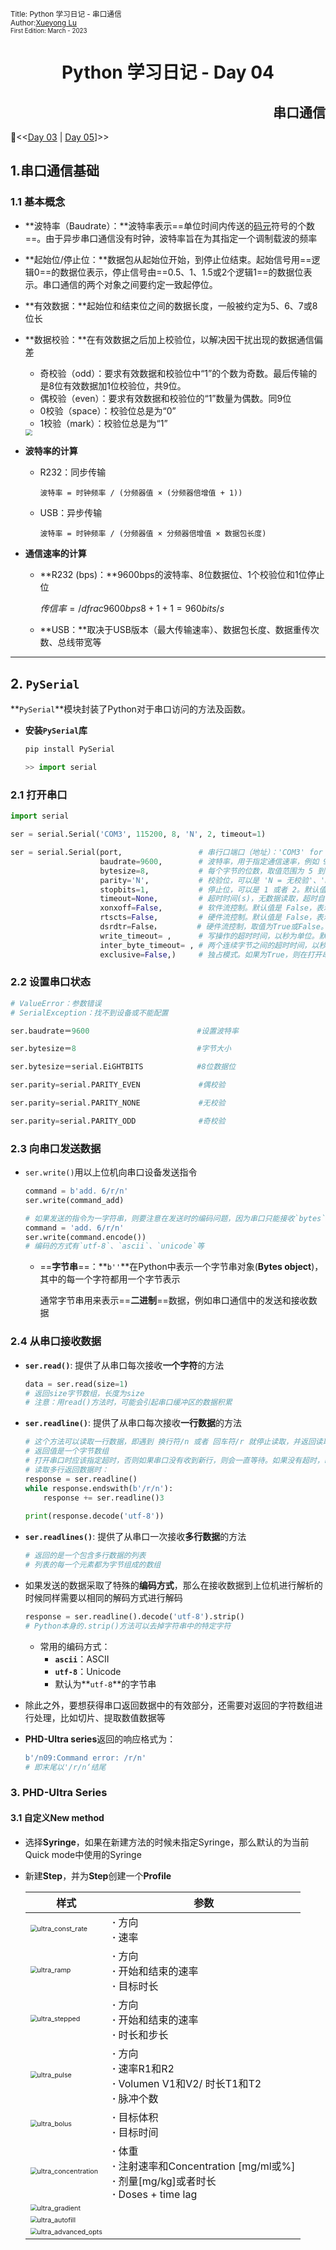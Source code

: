 <sub>Title: Python 学习日记 - 串口通信<br>Author:<a href="https://github.com/Alpaka1017?tab=repositories" target="_blank">Xueyong Lu  <i class="fa fa-github" aria-hidden="true"></i></a></br><small>First Edition: March - 2023</small></sub>

<div align = "center">
    <h1>
        Python 学习日记 - Day 04
    </h1>
</div>
<div align = "right">
    <h2>串口通信</h2>
</div>


📘<<[Day 03](./Python_Day03_Numpy_lib_Part2.md) | [Day 05](./Python_Day05_MagicFunc.md)]>> 

## 1.串口通信基础

### 1.1 基本概念

* **波特率（Baudrate）：**波特率表示==单位时间内传送的[码元](https://baike.baidu.com/item/码元/10525003?fromModule=lemma_inlink)符号的个数==。由于异步串口通信没有时钟，波特率旨在为其指定一个调制载波的频率

* **起始位/停止位：**数据包从起始位开始，到停止位结束。起始信号用==逻辑0==的数据位表示，停止信号由==0.5、1、1.5或2个逻辑1==的数据位表示。串口通信的两个对象之间要约定一致起停位。

* **有效数据：**起始位和结束位之间的数据长度，一般被约定为5、6、7或8位长

* **数据校验：**在有效数据之后加上校验位，以解决因干扰出现的数据通信偏差

  * 奇校验（odd）：要求有效数据和校验位中“1”的个数为奇数。最后传输的是8位有效数据加1位校验位，共9位。
  * 偶校验（even）：要求有效数据和校验位的“1”数量为偶数。同9位
  * 0校验（space）：校验位总是为“0”
  * 1校验（mark）：校验位总是为“1”

  <img src="./.msc/image/serial_communication.png" style="zoom:67%;" />

* **波特率的计算**

  * R232：同步传输

    `波特率 = 时钟频率 / (分频器值 × (分频器倍增值 + 1))`

  * USB：异步传输

    `波特率 = 时钟频率 / (分频器值 × 分频器倍增值 × 数据包长度)`

* **通信速率的计算**

  * **R232 (bps)：**9600bps的波特率、8位数据位、1个校验位和1位停止位

    $传信率 = /dfrac{9600bps}{8+1+1} = 960 bits/s$

  * **USB：**取决于USB版本（最大传输速率）、数据包长度、数据重传次数、总线带宽等



----

## 2. **`PySerial`**

**`PySerial`**模块封装了Python对于串口访问的方法及函数。

* **安装`PySerial`库**

  ```python
  pip install PySerial
  
  >> import serial
  ```

### 2.1 打开串口

```python
import serial

ser = serial.Serial('COM3', 115200, 8, 'N', 2, timeout=1)

ser = serial.Serial(port,                 # 串行口端口（地址）：'COM3' for windows; '/dev/ttyUSB0' for linux
                    baudrate=9600, 		  # 波特率，用于指定通信速率，例如 9600、115200 等。默认值是 9600
                    bytesize=8, 		  # 每个字节的位数，取值范围为 5 到 8 位。默认值是 8
                    parity='N', 		  # 校验位，可以是 'N = 无校验'、'E = 偶校验'、'O = 奇校验'、'M = 标记校验'、'S = 空格校验'
                    stopbits=1, 		  # 停止位，可以是 1 或者 2。默认值是 1
                    timeout=None, 		  # 超时时间(s)，无数据读取，超时自动退出。默认值是 None，表示永远等待
                    xonxoff=False, 		  # 软件流控制。默认值是 False，表示关闭软件数据流控制
                    rtscts=False, 		  # 硬件流控制。默认值是 False，表示关闭硬件数据流控制
                    dsrdtr=False，		 # 硬件流控制，取值为True或False。默认为False
                   	write_timeout= ,	  # 写操作的超时时间，以秒为单位。默认为None，即无超时
                   	inter_byte_timeout= , # 两个连续字节之间的超时时间，以秒为单位。默认为None，即没有超时
                   	exclusive=False,)	  # 独占模式。如果为True，则在打开串口时锁定它，防止其他应用程序访问该串口。win32只能为True。
```

### 2.2 设置串口状态

```python
# ValueError：参数错误
# SerialException：找不到设备或不能配置

ser.baudrate＝9600						 #设置波特率

ser.bytesize＝8							 #字节大小

ser.bytesize＝serial.EiGHTBITS			 #8位数据位

ser.parity=serial.PARITY_EVEN			  #偶校验

ser.parity=serial.PARITY_NONE			  #无校验

ser.parity=serial.PARITY_ODD			  #奇校验
```

### 2.3 向串口发送数据

* `ser.write()`用以上位机向串口设备发送指令

  ```python
  command = b'add. 6/r/n'
  ser.write(command_add)
  
  # 如果发送的指令为一字符串，则要注意在发送时的编码问题，因为串口只能接收`bytes`类型的字符
  command = 'add. 6/r/n'
  ser.write(command.encode())
  # 编码的方式有`utf-8`、`ascii`、`unicode`等
  ```

  * ==**字节串**==：**`b''`**在Python中表示一个字节串对象(**Bytes object**)，其中的每一个字符都用一个字节表示

    通常字节串用来表示==**二进制**==数据，例如串口通信中的发送和接收数据

### 2.4 从串口接收数据

* **`ser.read()`**: 提供了从串口每次接收**一个字符**的方法

  ```python
  data = ser.read(size=1)
  # 返回size字节数组，长度为size
  # 注意：用read()方法时，可能会引起串口缓冲区的数据积累
  ```

* **`ser.readline()`**: 提供了从串口每次接收**一行数据**的方法

  ```python
  # 这个方法可以读取一行数据，即遇到 换行符/n 或者 回车符/r 就停止读取，并返回读取到的数据
  # 返回值是一个字节数组
  # 打开串口时应该指定超时，否则如果串口没有收到新行，则会一直等待。如果没有超时，readline会报异常
  # 读取多行返回数据时：
  response = ser.readline()
  while response.endswith(b'/r/n'):
      response += ser.readline()3
      
  print(response.decode('utf-8'))
  ```

* **`ser.readlines()`**: 提供了从串口一次接收**多行数据**的方法

  ```python
  # 返回的是一个包含多行数据的列表
  # 列表的每一个元素都为字节组成的数组
  ```

* 如果发送的数据采取了特殊的**编码方式**，那么在接收数据到上位机进行解析的时候同样需要以相同的解码方式进行解码

  ```python
  response = ser.readline().decode('utf-8').strip()
  # Python本身的.strip()方法可以去掉字符串中的特定字符
  ```

  * 常用的编码方式：
    * **`ascii`**：ASCII
    * **`utf-8`**：Unicode
    * 默认为**`utf-8`**的字节串

* 除此之外，要想获得串口返回数据中的有效部分，还需要对返回的字符数组进行处理，比如切片、提取数值数据等

* **PHD-Ultra series**返回的响应格式为：

  ```python
  b'/n09:Command error: /r/n'
  # 即末尾以'/r/n‘结尾
  ```

### 3. PHD-Ultra Series

#### 3.1 自定义New method

*  选择**Syringe**，如果在新建方法的时候未指定Syringe，那么默认的为当前Quick mode中使用的Syringe

* 新建**Step**，并为**Step**创建一个**Profile**

  | 样式                                                         | 参数                                                         |
  | ------------------------------------------------------------ | ------------------------------------------------------------ |
  | <img src="./.msc/image/ultra_const_rate.png" alt="ultra_const_rate" style="zoom:67%;" /> | **$·$** 方向<br />**$·$**  速率                              |
  | <img src="./.msc/image/ultra_ramp.png" alt="ultra_ramp" style="zoom:67%;" /> | **$·$** 方向<br />**$·$**  开始和结束的速率<br />**$·$**  目标时长 |
  | <img src="./.msc/image/ultra_stepped.png" alt="ultra_stepped" style="zoom:67%;" /> | **$·$**  方向<br />**$·$**  开始和结束的速率<br />**$·$**  时长和步长 |
  | <img src="./.msc/image/ultra_pulse.png" alt="ultra_pulse" style="zoom:67%;" /> | **$·$**  方向<br />**$·$**  速率R1和R2<br />**$·$**  Volumen V1和V2/ 时长T1和T2<br />**$·$**  脉冲个数 |
  | <img src="./.msc/image/ultra_bolus.png" alt="ultra_bolus" style="zoom:67%;" /> | **$·$**  目标体积<br />**$·$**  目标时间                     |
  | <img src="./.msc/image/ultra_concentration.png" alt="ultra_concentration" style="zoom:67%;" /> | **$·$**  体重<br />**$·$**  注射速率和Concentration [mg/ml或%]<br />**$·$**  剂量[mg/kg]或者时长<br />**$·$**  Doses + time lag |
  | <img src="./.msc/image/ultra_gradient.png" alt="ultra_gradient" style="zoom:67%;" /> |                                                              |
  | <img src="./.msc/image/ultra_autofill.png" alt="ultra_autofill" style="zoom:67%;" /> |                                                              |
  | <img src="./.msc/image/ultra_advanced_opts.png" alt="ultra_advanced_opts" style="zoom:67%;" /> |                                                              |
  
  
